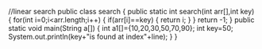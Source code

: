 //linear search public class search {
 public static int search(int arr[],int key) {
 for(int i=0;i<arr.length;i++) {
 if(arr[i]==key) { 
return i;
 } 
} return -1;
 } 
public static void main(String a[]) {
 int a1[]={10,20,30,50,70,90}; int key=50; 
System.out.println(key+"is found at index"+line);
 }
 }
